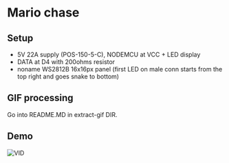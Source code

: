 # Mario chase

## Setup

* 5V 22A supply (POS-150-5-C), NODEMCU at VCC + LED display
* DATA at D4 with 200ohms resistor
* noname WS2812B 16x16px panel (first LED on male conn starts from the top right and goes snake to bottom)

## GIF processing

Go into README.MD in extract-gif DIR.

## Demo

![VID](vid.gif?raw=true "VID")
